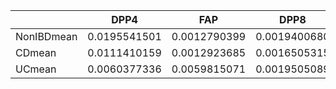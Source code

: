 |           |       DPP4    |         FAP  |        DPP8  |       DPP9   |       DPP2   |
|:----------|:-------------:|:------------:|:------------:|:-------------:|-------------:|
|NonIBDmean | 0.0195541501  | 0.0012790399 | 0.0019400680 | 0.0082540067 | 0.0005816240 |
|CDmean     | 0.0111410159  | 0.0012923685 | 0.0016505315 | 0.0069588468 | 0.0004558607 |
|UCmean     | 0.0060377336  | 0.0059815071 | 0.0019505089 | 0.0057060067 | 0.0006999809 |